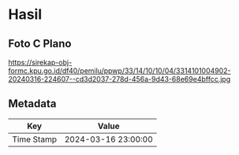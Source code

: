 # Hasil

## Foto C Plano

https://sirekap-obj-formc.kpu.go.id/df40/pemilu/ppwp/33/14/10/10/04/3314101004902-20240316-224607--cd3d2037-278d-456a-9d43-68e69e4bffcc.jpg


## Metadata

| Key        | Value               |
| ---------- | ------------------- |
| Time Stamp | 2024-03-16 23:00:00 |



